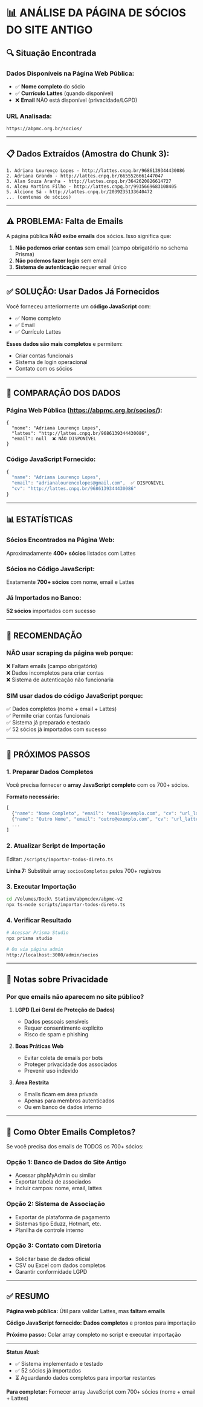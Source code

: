 # 📊 ANÁLISE DA PÁGINA DE SÓCIOS DO SITE ANTIGO

## 🔍 Situação Encontrada

### **Dados Disponíveis na Página Web Pública:**
- ✅ **Nome completo** do sócio
- ✅ **Currículo Lattes** (quando disponível)
- ❌ **Email** NÃO está disponível (privacidade/LGPD)

### **URL Analisada:**
`https://abpmc.org.br/socios/`

---

## 📋 Dados Extraídos (Amostra do Chunk 3):

```
1. Adriana Lourenço Lopes - http://lattes.cnpq.br/9686139344430086
2. Adriana Grando - http://lattes.cnpq.br/6655526661447047
3. Alan Souza Aranha - http://lattes.cnpq.br/3642620826614727
4. Alceu Martins Filho - http://lattes.cnpq.br/9935669683108405
5. Alcione Sá - http://lattes.cnpq.br/2039235133640472
... (centenas de sócios)
```

---

## ⚠️ PROBLEMA: Falta de Emails

A página pública **NÃO exibe emails** dos sócios. Isso significa que:

1. **Não podemos criar contas** sem email (campo obrigatório no schema Prisma)
2. **Não podemos fazer login** sem email
3. **Sistema de autenticação** requer email único

---

## ✅ SOLUÇÃO: Usar Dados Já Fornecidos

Você forneceu anteriormente um **código JavaScript** com:
- ✅ Nome completo
- ✅ Email
- ✅ Currículo Lattes

**Esses dados são mais completos** e permitem:
- Criar contas funcionais
- Sistema de login operacional
- Contato com os sócios

---

## 🔄 COMPARAÇÃO DOS DADOS

### **Página Web Pública (https://abpmc.org.br/socios/):**
```
{
  "nome": "Adriana Lourenço Lopes",
  "lattes": "http://lattes.cnpq.br/9686139344430086",
  "email": null  ❌ NÃO DISPONÍVEL
}
```

### **Código JavaScript Fornecido:**
```javascript
{
  "name": "Adriana Lourenço Lopes",
  "email": "adrianalourencolopes@gmail.com",  ✅ DISPONÍVEL
  "cv": "http://lattes.cnpq.br/9686139344430086"
}
```

---

## 📊 ESTATÍSTICAS

### **Sócios Encontrados na Página Web:**
Aproximadamente **400+ sócios** listados com Lattes

### **Sócios no Código JavaScript:**
Exatamente **700+ sócios** com nome, email e Lattes

### **Já Importados no Banco:**
**52 sócios** importados com sucesso

---

## 🎯 RECOMENDAÇÃO

### **NÃO** usar scraping da página web porque:
❌ Faltam emails (campo obrigatório)  
❌ Dados incompletos para criar contas  
❌ Sistema de autenticação não funcionaria  

### **SIM** usar dados do código JavaScript porque:
✅ Dados completos (nome + email + Lattes)  
✅ Permite criar contas funcionais  
✅ Sistema já preparado e testado  
✅ 52 sócios já importados com sucesso  

---

## 📝 PRÓXIMOS PASSOS

### 1. Preparar Dados Completos

Você precisa fornecer o **array JavaScript completo** com os 700+ sócios.

**Formato necessário:**
```javascript
[
  {"name": "Nome Completo", "email": "email@exemplo.com", "cv": "url_lattes"},
  {"name": "Outro Nome", "email": "outro@exemplo.com", "cv": "url_lattes"},
  ...
]
```

### 2. Atualizar Script de Importação

Editar: `/scripts/importar-todos-direto.ts`

**Linha 7:** Substituir array `sociosCompletos` pelos 700+ registros

### 3. Executar Importação

```bash
cd /Volumes/Dock\ Station/abpmcdev/abpmc-v2
npx ts-node scripts/importar-todos-direto.ts
```

### 4. Verificar Resultado

```bash
# Acessar Prisma Studio
npx prisma studio

# Ou via página admin
http://localhost:3000/admin/socios
```

---

## 🔐 Notas sobre Privacidade

### **Por que emails não aparecem no site público?**

1. **LGPD (Lei Geral de Proteção de Dados)**
   - Dados pessoais sensíveis
   - Requer consentimento explícito
   - Risco de spam e phishing

2. **Boas Práticas Web**
   - Evitar coleta de emails por bots
   - Proteger privacidade dos associados
   - Prevenir uso indevido

3. **Área Restrita**
   - Emails ficam em área privada
   - Apenas para membros autenticados
   - Ou em banco de dados interno

---

## 📧 Como Obter Emails Completos?

Se você precisa dos emails de TODOS os 700+ sócios:

### **Opção 1: Banco de Dados do Site Antigo**
- Acessar phpMyAdmin ou similar
- Exportar tabela de associados
- Incluir campos: nome, email, lattes

### **Opção 2: Sistema de Associação**
- Exportar de plataforma de pagamento
- Sistemas tipo Eduzz, Hotmart, etc.
- Planilha de controle interno

### **Opção 3: Contato com Diretoria**
- Solicitar base de dados oficial
- CSV ou Excel com dados completos
- Garantir conformidade LGPD

---

## ✅ RESUMO

**Página web pública:** Útil para validar Lattes, mas **faltam emails**

**Código JavaScript fornecido:** **Dados completos** e prontos para importação

**Próximo passo:** Colar array completo no script e executar importação

---

**Status Atual:**
- ✅ Sistema implementado e testado
- ✅ 52 sócios já importados
- ⏳ Aguardando dados completos para importar restantes

**Para completar:** Fornecer array JavaScript com 700+ sócios (nome + email + Lattes)
